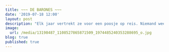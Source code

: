 ```yaml
---
title: ~~~ DE BARONES ~~~
date: '2019-07-18 12:00'
layout: post
description: "Elk jaar vertrekt ze voor een poosje op reis. Niemand weet waarheen. Maar wanneer ze terugkomt, schittert ze als nooit tevoren... DE BARONES #bordjeliefde #royaal #luchtig #sappig #rodevruchten #crèmefrêche #frambozencoulis #backintown\U0001F3E1"
image:
  url: /media/13198487_1108527865871509_1974485240353288695_o.jpg
blog: true
published: true
---
```


